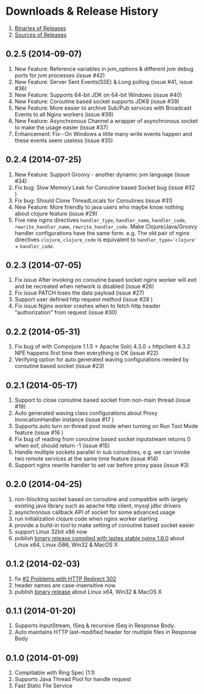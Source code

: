 Downloads & Release History
=============

1. [Binaries of Releases](http://sourceforge.net/projects/nginx-clojure/files/)
1. [Sources of Releases](https://github.com/nginx-clojure/nginx-clojure/releases)

## 0.2.5 (2014-09-07)

1. New Feature: Reference variables in jvm_options & different jvm debug ports for jvm processes (issue #42)
1. New Feature: Server Sent Events(SSE) & Long polling (issue #41, issue #36)
1. New Feature: Supports 64-bit JDK on 64-bit Windows (issue #40)
1. New Feature: Coroutine based socket supports JDK8 (issue #39)
1. New Feature: More easier to archive Sub/Pub services with Broadcast Events to all Nginx workers (issue #39)
1. New Feature: Asynchronous Channel a wrapper of asynchronous socket to make the usage easier (issue #37)
1. Enhancement: Fix--On Windows a little many write events happen and these events seem useless (issue #35)


## 0.2.4 (2014-07-25)

1. New Feature: Support Groovy - another dynamic jvm language (issue #34)
2. Fix bug: Slow Memory Leak for Coroutine based Socket bug (issue #32 )
3. Fix bug: Should Clone ThreadLocals for Coroutines (issue #31)
4. New Feature: More friendly to java users who maybe know nothing about clojure feature (issue #29)
5. Five new nginx directives `handler_type`, `handler_name`, `handler_code`, `rewrite_handler_name`, `rewrite_handler_code`. 
Make Clojure/Java/Groovy handler configurations have the same form. e.g. The old pair of nginx directives `clojure`, `clojure_code` is equivalent to `handler_type='clojure'` + `handler_code`.

## 0.2.3 (2014-07-05)

1. Fix issue After invoking on coroutine based socket nginx worker will exit and be recreated when network is disabled (issue #26)
2. Fix issue PATCH loses the data payload (issue #27)
3. Support user defined http request method (issue #28 )
4. Fix issue Nginx worker crashes when to fetch http header "authorization" from request (issue #30)

## 0.2.2 (2014-05-31)

1. Fix bug of with Compojure 1.1.5 + Apache Solrj 4.3.0 + httpclient 4.3.2 NPE happens first time then everything is OK (issue #22)
2. Verifying option for auto generated waving configurations needed by coroutine based socket (issue #23)

## 0.2.1 (2014-05-17)

1. Support to close coroutine based socket from non-main thread (issue #19)
2. Auto generated waving class configurations about Proxy InvocationHandler instance (issue #17 )
3. Supports auto turn on thread pool mode when turning on Run Tool Mode feature (issue #16 )
4. Fix bug of reading from coroutine based socket inputstream returns 0 when eof, should return -1 (issue #15)
5. Handle multiple sockets parallel in sub coroutines, e.g. we can invoke two remote services at the same time feature (issue #14)
6. Support nginx rewrite handler to set var before proxy pass (issue #3)

## 0.2.0 (2014-04-25)

1. non-blocking socket based on coroutine and compatible with largely existing java library such as apache http client, mysql jdbc drivers
1. asynchronous callback API of socket for some advanced usage
1. run initialization clojure code when nginx worker starting
1. provide a build-in tool to make setting of coroutine based socket easier
1. support Linux 32bit x86 now
1. publish [binary release compiled with lastes stable nginx 1.6.0](https://sourceforge.net/projects/nginx-clojure/files/) about Linux x64, Linux i586, Win32 & MacOS X

## 0.1.2 (2014-02-03)

1. fix [#2 Problems with HTTP Redirect 302](/nginx-clojure/nginx-clojure/issues/2)
1. header names are  case-insensitive now.
1. publish [binary release](https://sourceforge.net/projects/nginx-clojure/files/) about Linux x64, Win32 & MacOS X


## 0.1.1 (2014-01-20)

1. Supports InputStream, ISeq & recursive ISeq in Response Body. 
1. Auto maintains HTTP last-modified header for multiple files in Response Body


## 0.1.0 (2014-01-09)

1. Compitiable with Ring Spec (1.1) 
1. Supports Java Thread Pool for handle request
1. Fast Static File Service



